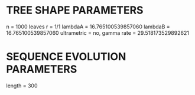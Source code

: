 # TREE SHAPE PARAMETERS
n           = 1000 leaves
r           = 1/1
lambdaA     = 16.765100539857060
lambdaB     = 16.765100539857060
ultrametric = no, gamma rate = 29.518173529892621

# SEQUENCE EVOLUTION PARAMETERS
length      = 300
